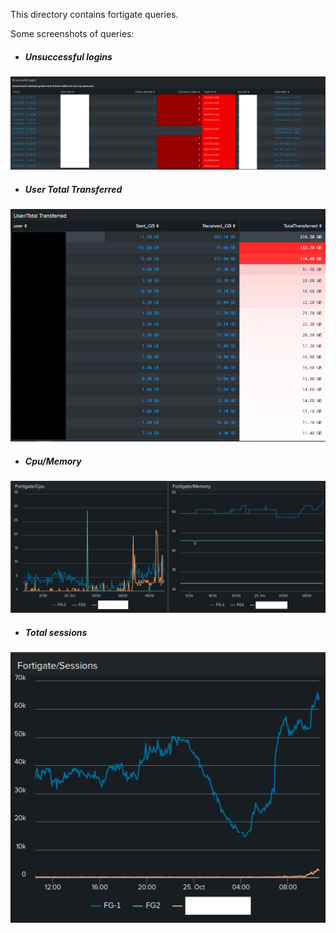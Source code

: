 This directory contains fortigate queries.

Some screenshots of queries:

- ##### Unsuccessful logins

![demo](../pic/unsuccessful-logins.png)

- ##### User Total Transferred

![demo](../pic/user-total-transferred.PNG)

- ##### Cpu/Memory

![demo](../pic/cpu-memory.png)

- ##### Total sessions

![demo](../pic/total-sessions.png)



